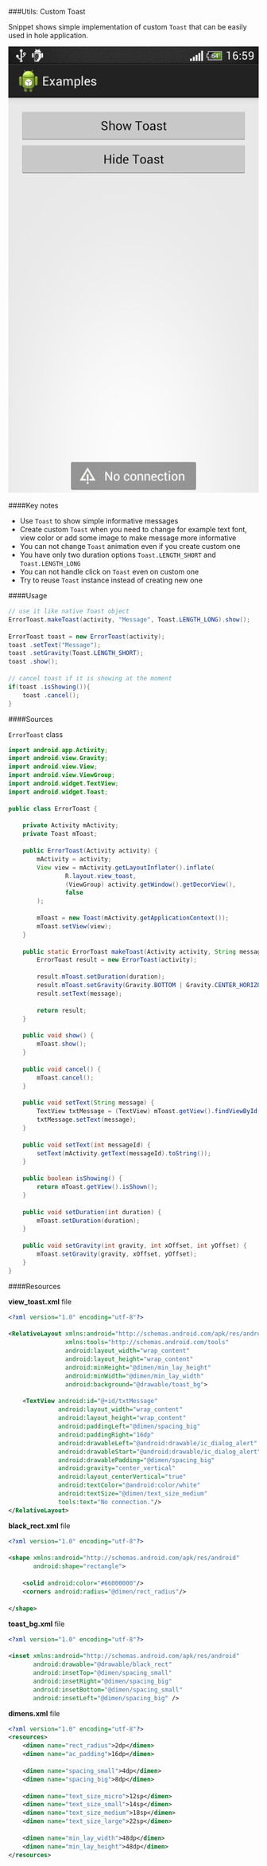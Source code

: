 ###Utils: Custom Toast

Snippet shows simple implementation of custom `Toast` that can be easily used in hole application.

![Header](/assets/images/gists/utilst-custom-toast-1.png)

####Key notes 

- Use `Toast` to show simple informative messages
- Create custom `Toast` when you need to change for example text font, view color or add some image to make message more informative
- You can not change `Toast` animation even if you create custom one
- You have only two duration options `Toast.LENGTH_SHORT` and `Toast.LENGTH_LONG`
- You can not handle click on `Toast` even on custom one
- Try to reuse `Toast` instance instead of creating new one

####Usage

```java
// use it like native Toast object
ErrorToast.makeToast(activity, "Message", Toast.LENGTH_LONG).show();

ErrorToast toast = new ErrorToast(activity);
toast .setText("Message");
toast .setGravity(Toast.LENGTH_SHORT);
toast .show();

// cancel toast if it is showing at the moment
if(toast .isShowing()){
	toast .cancel();
}
```

####Sources

`ErrorToast`  class
```java
import android.app.Activity;
import android.view.Gravity;
import android.view.View;
import android.view.ViewGroup;
import android.widget.TextView;
import android.widget.Toast;

public class ErrorToast {

    private Activity mActivity;
    private Toast mToast;

    public ErrorToast(Activity activity) {
        mActivity = activity;
        View view = mActivity.getLayoutInflater().inflate(
                R.layout.view_toast,
                (ViewGroup) activity.getWindow().getDecorView(),
                false
        );

        mToast = new Toast(mActivity.getApplicationContext());
        mToast.setView(view);
    }

    public static ErrorToast makeToast(Activity activity, String message, int duration) {
        ErrorToast result = new ErrorToast(activity);

        result.mToast.setDuration(duration);
        result.mToast.setGravity(Gravity.BOTTOM | Gravity.CENTER_HORIZONTAL, 0, 0);
        result.setText(message);

        return result;
    }

    public void show() {
        mToast.show();
    }

    public void cancel() {
        mToast.cancel();
    }

    public void setText(String message) {
        TextView txtMessage = (TextView) mToast.getView().findViewById(R.id.txtMessage);
        txtMessage.setText(message);
    }

    public void setText(int messageId) {
        setText(mActivity.getText(messageId).toString());
    }

    public boolean isShowing() {
        return mToast.getView().isShown();
    }

    public void setDuration(int duration) {
        mToast.setDuration(duration);
    }

    public void setGravity(int gravity, int xOffset, int yOffset) {
        mToast.setGravity(gravity, xOffset, yOffset);
    }
}
```

####Resources

**view_toast.xml** file
```xml
<?xml version="1.0" encoding="utf-8"?>

<RelativeLayout xmlns:android="http://schemas.android.com/apk/res/android"
                xmlns:tools="http://schemas.android.com/tools"
                android:layout_width="wrap_content"
                android:layout_height="wrap_content"
                android:minHeight="@dimen/min_lay_height"
                android:minWidth="@dimen/min_lay_width"
                android:background="@drawable/toast_bg">

    <TextView android:id="@+id/txtMessage"
              android:layout_width="wrap_content"
              android:layout_height="wrap_content"
              android:paddingLeft="@dimen/spacing_big"
              android:paddingRight="16dp"
              android:drawableLeft="@android:drawable/ic_dialog_alert"
              android:drawableStart="@android:drawable/ic_dialog_alert"
              android:drawablePadding="@dimen/spacing_big"
              android:gravity="center_vertical"
              android:layout_centerVertical="true"
              android:textColor="@android:color/white"
              android:textSize="@dimen/text_size_medium"
              tools:text="No connection."/>
</RelativeLayout>
```

**black_rect.xml** file
```xml
<?xml version="1.0" encoding="utf-8"?>

<shape xmlns:android="http://schemas.android.com/apk/res/android"
       android:shape="rectangle">

    <solid android:color="#66000000"/>
    <corners android:radius="@dimen/rect_radius"/>

</shape>
```

**toast_bg.xml** file

```xml
<?xml version="1.0" encoding="utf-8"?>

<inset xmlns:android="http://schemas.android.com/apk/res/android"
       android:drawable="@drawable/black_rect"
       android:insetTop="@dimen/spacing_small"
       android:insetRight="@dimen/spacing_big"
       android:insetBottom="@dimen/spacing_small"
       android:insetLeft="@dimen/spacing_big" />
```

**dimens.xml** file

```xml
<?xml version="1.0" encoding="utf-8"?>
<resources>
    <dimen name="rect_radius">2dp</dimen>
    <dimen name="ac_padding">16dp</dimen>

    <dimen name="spacing_small">4dp</dimen>
    <dimen name="spacing_big">8dp</dimen>

    <dimen name="text_size_micro">12sp</dimen>
    <dimen name="text_size_small">14sp</dimen>
    <dimen name="text_size_medium">18sp</dimen>
    <dimen name="text_size_large">22sp</dimen>

    <dimen name="min_lay_width">48dp</dimen>
    <dimen name="min_lay_height">48dp</dimen>
</resources>
```
